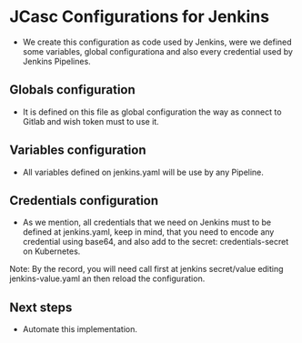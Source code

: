 # JCasc Configurations for Jenkins
- We create this configuration as code used by Jenkins, were we defined some variables, global configurationa and also every credential used by Jenkins Pipelines.

## Globals configuration
- It is defined on this file as global configuration the way as connect to Gitlab and wish token must to use it.

## Variables configuration
- All variables defined on jenkins.yaml will be use by any Pipeline.

## Credentials configuration

- As we mention, all credentials that we need on Jenkins must to be defined at jenkins.yaml, keep in mind, that you need to encode any credential using base64, and also add to the secret: credentials-secret on Kubernetes.

Note: By the record, you will need call first at jenkins secret/value editing jenkins-value.yaml an then reload the configuration.

## Next steps
- Automate this implementation.

